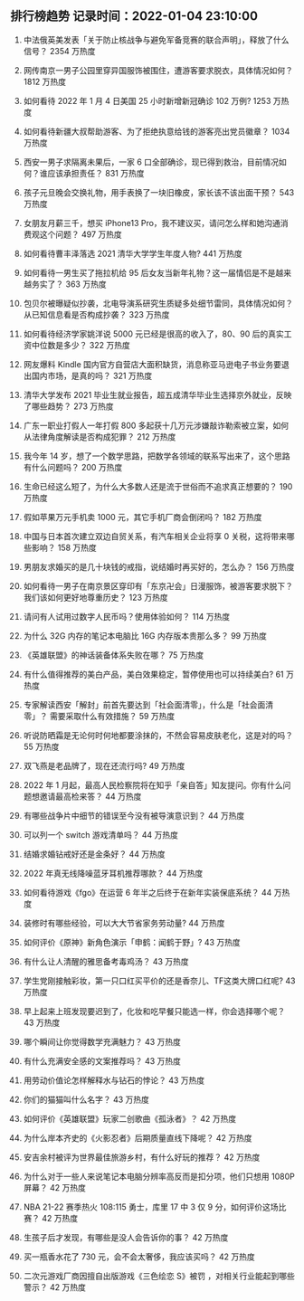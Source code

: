 
## 排行榜趋势 记录时间：2022-01-04 23:10:00
  
  1. 中法俄英美发表「关于防止核战争与避免军备竞赛的联合声明」，释放了什么信号？ 2354 万热度
    
  2. 网传南京一男子公园里穿异国服饰被围住，遭游客要求脱衣，具体情况如何？ 1812 万热度
    
  3. 如何看待 2022 年 1 月 4 日美国 25 小时新增新冠确诊 102 万例? 1253 万热度
    
  4. 如何看待新疆大叔帮助游客、为了拒绝执意给钱的游客亮出党员徽章？ 1034 万热度
    
  5. 西安一男子求隔离未果后，一家 6 口全部确诊，现已得到救治，目前情况如何？谁应该承担责任？ 831 万热度
    
  6. 孩子元旦晚会交换礼物，用手表换了一块旧橡皮，家长该不该出面干预？ 543 万热度
    
  7. 女朋友月薪三千，想买 iPhone13 Pro，我不建议买，请问怎么样和她沟通消费观这个问题？ 497 万热度
    
  8. 如何看待曹丰泽落选 2021 清华大学学生年度人物? 441 万热度
    
  9. 如何看待一男生买了拖拉机给 95 后女友当新年礼物？这一届情侣是不是越来越务实了？ 363 万热度
    
  10. 包贝尔被曝疑似抄袭，北电导演系研究生质疑多处细节雷同，具体情况如何？从已知信息看是否构成抄袭？ 323 万热度
    
  11. 如何看待经济学家姚洋说 5000 元已经是很高的收入了，80、90 后的真实工资中位数是多少？ 322 万热度
    
  12. 网友爆料 Kindle 国内官方自营店大面积缺货，消息称亚马逊电子书业务要退出国内市场，是真的吗？ 321 万热度
    
  13. 清华大学发布 2021 毕业生就业报告，超五成清华毕业生选择京外就业，反映了哪些趋势？ 273 万热度
    
  14. 广东一职业打假人一年打假 800 多起获十几万元涉嫌敲诈勒索被立案，如何从法律角度解读是否构成犯罪？ 212 万热度
    
  15. 我今年 14 岁，想了一个数学思路，把数学各领域的联系写出来了，这个思路有什么问题吗？ 200 万热度
    
  16. 生命已经这么短了，为什么大多数人还是流于世俗而不追求真正想要的？ 190 万热度
    
  17. 假如苹果万元手机卖 1000 元，其它手机厂商会倒闭吗？ 182 万热度
    
  18. 中国与日本首次建立双边自贸关系，有汽车相关企业将享 0 关税，这将带来哪些影响？ 158 万热度
    
  19. 男朋友求婚买的是几十块钱的戒指，说结婚时再买好的，怎么办？ 156 万热度
    
  20. 如何看待一男子在南京景区穿印有「东京卍会」日漫服饰，被游客要求脱下？我们该如何更好地尊重历史？ 123 万热度
    
  21. 请问有人试用过数字人民币吗？使用体验如何？ 114 万热度
    
  22. 为什么 32G 内存的笔记本电脑比 16G 内存版本贵那么多？ 99 万热度
    
  23. 《英雄联盟》的神话装备体系失败在哪？ 75 万热度
    
  24. 有什么值得推荐的美白产品，美白效果稳定，暂停使用也可以持续美白? 61 万热度
    
  25. 专家解读西安「解封」前首先要达到「社会面清零」，什么是「社会面清零」？ 需要采取什么有效措施？ 59 万热度
    
  26. 听说防晒霜是无论何时何地都要涂抹的，不然会容易皮肤老化，这是对的吗？ 55 万热度
    
  27. 双飞燕是老品牌了，现在还流行吗? 49 万热度
    
  28. 2022 年 1 月起，最高人民检察院将在知乎「亲自答」知友提问。你有什么问题想邀请最高检来答？ 44 万热度
    
  29. 有哪些战争片中细节的错误至今没有被导演意识到？ 44 万热度
    
  30. 可以列一个 switch 游戏清单吗？ 44 万热度
    
  31. 结婚求婚钻戒好还是金条好？ 44 万热度
    
  32. 2022 年真无线降噪蓝牙耳机推荐哪款？ 44 万热度
    
  33. 如何看待游戏《fgo》在运营 6 年半之后终于在新年实装保底系统？ 44 万热度
    
  34. 装修时有哪些经验，可以大大节省家务劳动量? 44 万热度
    
  35. 如何评价《原神》新角色演示「申鹤：闻鹤于野」? 43 万热度
    
  36. 有什么让人清醒的雅思备考毒鸡汤？ 43 万热度
    
  37. 学生党刚接触彩妆，第一只口红买平价的还是香奈儿、TF这类大牌口红呢? 43 万热度
    
  38. 早上起来上班发现要迟到了，化妆和吃早餐只能选一样，你会选择哪个呢？ 43 万热度
    
  39. 哪个瞬间让你觉得数学充满魅力？ 43 万热度
    
  40. 有什么充满安全感的文案推荐吗？ 43 万热度
    
  41. 用劳动价值论怎样解释水与钻石的悖论？ 43 万热度
    
  42. 你们的猫猫叫什么名字？ 43 万热度
    
  43. 如何评价《英雄联盟》玩家二创歌曲《孤泳者》？ 42 万热度
    
  44. 为什么岸本齐史的《火影忍者》后期质量直线下降呢？ 42 万热度
    
  45. 安吉余村被评为世界最佳旅游乡村，有什么好玩的推荐？ 42 万热度
    
  46. 为什么对于一些人来说笔记本电脑分辨率高反而是扣分项，他们只想用 1080P 屏幕？ 42 万热度
    
  47. NBA 21-22 赛季热火 108:115 勇士，库里 17 中 3 仅 9 分，如何评价这场比赛？ 42 万热度
    
  48. 生孩子后才发现，有哪些是没人会告诉你的事？ 42 万热度
    
  49. 买一瓶香水花了 730 元，会不会太奢侈，我应该买吗？ 42 万热度
    
  50. 二次元游戏厂商因擅自出版游戏《三色绘恋 S》被罚 ，对相关行业能起到哪些警示？ 42 万热度
    